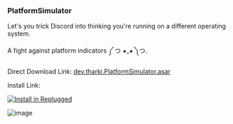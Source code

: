 ### PlatformSimulator

Let's you trick Discord into thinking you're running on a different operating system.

A fight against platform indicators ༼ つ ◕_◕ ༽つ.

Direct Download Link: [dev.tharki.PlatformSimulator.asar](https://github.com/Tharki-God/PlatformSimulator/releases/latest/download/dev.tharki.PlatformSimulator.asar)

Install Link:


[![Install in Replugged](https://img.shields.io/badge/-Install%20in%20Replugged-blue?style=for-the-badge&logo=none)](https://replugged.dev/install?identifier=Tharki-God/PlatformSimulator&source=github)


![image](https://tharki-god.github.io/files-random-host/bdpluginsassets/platformsimulator.png)
